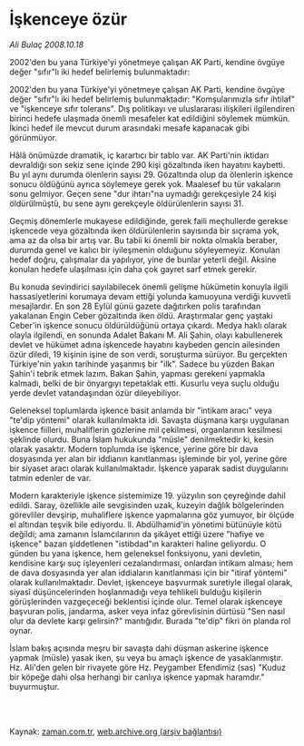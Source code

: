 # İşkenceye özür

*Ali Bulaç 2008.10.18*

<td class="columnist-detail">
<p>2002'den bu yana Türkiye'yi yönetmeye çalışan AK Parti, kendine övgüye değer "sıfır"lı iki hedef belirlemiş bulunmaktadır:</p>
<p>
<div id="haberMetinDiv">
<p>2002'den bu yana Türkiye'yi yönetmeye çalışan AK Parti, kendine övgüye değer "sıfır"lı iki hedef belirlemiş bulunmaktadır: "Komşularımızla sıfır ihtilaf" ve "işkenceye sıfır tolerans". Dış politikayı ve uluslararası ilişkileri ilgilendiren birinci hedefe ulaşmada önemli mesafeler kat edildiğini söylemek mümkün. İkinci hedef ile mevcut durum arasındaki mesafe kapanacak gibi görünmüyor.
<p>Hâlâ önümüzde dramatik, iç karartıcı bir tablo var. AK Parti'nin iktidarı devraldığı son sekiz sene içinde 290 kişi gözaltında iken hayatını kaybetti. Bu yıl aynı durumda ölenlerin sayısı 29. Gözaltında olup da ölenlerin işkence sonucu öldüğünü ayrıca söylemeye gerek yok. Maalesef bu tür vakaların sonu gelmiyor. Geçen sene "dur ihtarı"na uymadığı gerekçesiyle 24 kişi öldürülmüştü, bu sene aynı gerekçeyle öldürülenlerin sayısı 31. 
<p>Geçmiş dönemlerle mukayese edildiğinde, gerek faili meçhullerde gerekse işkencede veya gözaltında iken öldürülenlerin sayısında bir sıçrama yok, ama az da olsa bir artış var. Bu tabii ki önemli bir nokta olmakla beraber, durumda genel ve kalıcı bir iyileşmenin olduğunu söyleyemeyiz. Konulan hedef doğru, çalışmalar da yapılıyor, yine de bunlar yeterli değil. Aksine konulan hedefe ulaşılması için daha çok gayret sarf etmek gerekir. 
<p>Bu konuda sevindirici sayılabilecek önemli gelişme hükümetin konuyla ilgili hassasiyetlerini korumaya devam ettiği yolunda kamuoyuna verdiği kuvvetli mesajlardır. En son 28 Eylül günü gazete dağıtırken polis tarafından yakalanan Engin Ceber gözaltında iken öldü. Araştırmalar genç yaştaki Ceber'in işkence sonucu öldürüldüğünü ortaya çıkardı. Medya haklı olarak olayla ilgilendi, en sonunda Adalet Bakanı M. Ali Şahin, olayı kabullenerek devlet ve hükümet adına işkencede hayatını kaybeden gencin ailesinden özür diledi, 19 kişinin işine de son verdi, soruşturma sürüyor. Bu gerçekten Türkiye'nin yakın tarihinde yaşanmış bir "ilk". Sadece bu yüzden Bakan Şahin'i tebrik etmek lazım. Bakan Şahin, yapması gerekeni yapmakla kalmadı, belki de bir önyargıyı tepetaklak etti. Kusurlu veya suçlu olduğu yerde devlet vatandaşından özür dileyebiliyor.
<p>Geleneksel toplumlarda işkence basit anlamda bir "intikam aracı" veya "te'dip yöntemi" olarak kullanılmakta idi. Savaşta düşmana karşı uygulanan işkence fiilleri, muhaliflerin gözlerine mil çekilmesi, organlarının kesilmesi şeklinde olurdu. Buna İslam hukukunda "müsle" denilmektedir ki, kesin olarak yasaktır. Modern toplumda ise işkence, yerine göre bir dava dosyasında yer alan bir iddianın kanıtlanması işleminde bir yol, yerine göre bir siyaset aracı olarak kullanılmaktadır. İşkence yaparak sadist duygularını tatmin edenler de var.
<p>Modern karakteriyle işkence sistemimize 19. yüzyılın son çeyreğinde dahil edildi. Saray, özellikle aile sevgisinden uzak, kuzeyin dağlık bölgelerinden görevliler devşirip, muhaliflere işkence yapmalarına göz yumuyor, bir ölçüde el altından teşvik bile ediyordu. ll. Abdülhamid'in yönetimi bütünüyle kötü değildi; ama zamanın İslamcılarının da şikâyet ettiği üzere "hafiye ve işkence" bazan şiddetlenen "istibdad"ın karakteri haline geliyordu. O günden bu yana işkence, hem geleneksel fonksiyonu, yani devletin, kendisine karşı suç işleyenleri cezalandırması, onlardan intikam alması; hem de dava dosyasında yer alan iddiaların kanıtlanması için bir "itiraf yöntemi" olarak kullanılmaktadır. Devlet, işkenceye başvurmak suretiyle illegal olarak, siyasî düşüncelerinden hoşlanmadığı veya tehlikeli bulduğu kişilerin görüşlerinden vazgeçeceği beklentisi içinde olur. Temel olarak işkenceye başvuran polis, jandarma, asker veya infaz görevlisinin dürtüsü "Sen nasıl olur da devlete karşı gelirsin?" mantığıdır. Burada "te'dip" fikri ön planda rol oynar.
<p>İslam bakış açısında meşru bir savaşta dahi düşman askerine işkence yapmak (müsle) yasak iken, şu veya bu amaçlı işkence de yasaklanmıştır. Hz. Ali'den gelen bir rivayete göre Hz. Peygamber Efendimiz (sas) "Kuduz bir köpeğe dahi olsa herhangi bir canlıya işkence yapmak haramdır." buyurmuştur.</p></p></p></p></p></p></p></div>
</p>


<p><br>
		 </br></p></td>

Kaynak: [zaman.com.tr](http://zaman.com.tr/yazar.do?yazino=750656), [web.archive.org (arşiv bağlantısı)](http://web.archive.org/web/20120314182231/http://www.zaman.com.tr/yazar.do?yazino=750656)
